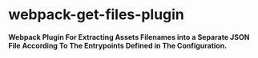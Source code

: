 # webpack-get-files-plugin

#### Webpack Plugin For Extracting Assets Filenames into a Separate JSON File According To The Entrypoints Defined in The Configuration.
